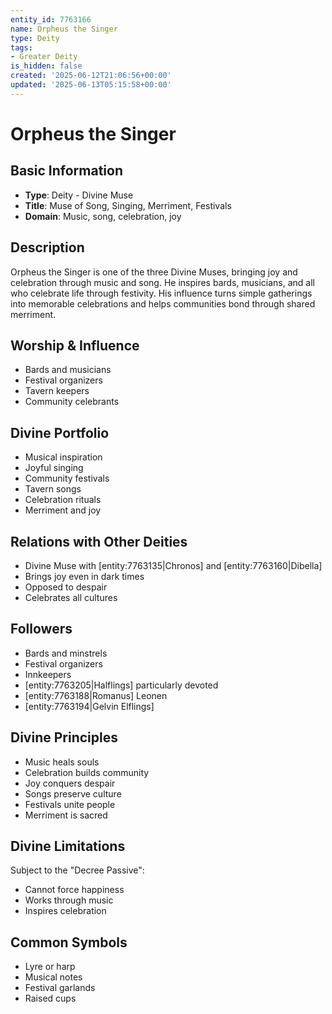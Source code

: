 ```yaml
---
entity_id: 7763166
name: Orpheus the Singer
type: Deity
tags:
- Greater Deity
is_hidden: false
created: '2025-06-12T21:06:56+00:00'
updated: '2025-06-13T05:15:58+00:00'
---
```


# Orpheus the Singer

## Basic Information

- **Type**: Deity - Divine Muse
- **Title**: Muse of Song, Singing, Merriment, Festivals
- **Domain**: Music, song, celebration, joy

## Description

Orpheus the Singer is one of the three Divine Muses, bringing joy and celebration through music and song. He inspires bards, musicians, and all who celebrate life through festivity. His influence turns simple gatherings into memorable celebrations and helps communities bond through shared merriment.

## Worship & Influence

- Bards and musicians
- Festival organizers
- Tavern keepers
- Community celebrants

## Divine Portfolio

- Musical inspiration
- Joyful singing
- Community festivals
- Tavern songs
- Celebration rituals
- Merriment and joy

## Relations with Other Deities

- Divine Muse with [entity:7763135|Chronos] and [entity:7763160|Dibella]
- Brings joy even in dark times
- Opposed to despair
- Celebrates all cultures

## Followers

- Bards and minstrels
- Festival organizers
- Innkeepers
- [entity:7763205|Halflings] particularly devoted
- [entity:7763188|Romanus] Leonen
- [entity:7763194|Gelvin Elflings]

## Divine Principles

- Music heals souls
- Celebration builds community
- Joy conquers despair
- Songs preserve culture
- Festivals unite people
- Merriment is sacred

## Divine Limitations

Subject to the "Decree Passive":

- Cannot force happiness
- Works through music
- Inspires celebration

## Common Symbols

- Lyre or harp
- Musical notes
- Festival garlands
- Raised cups
